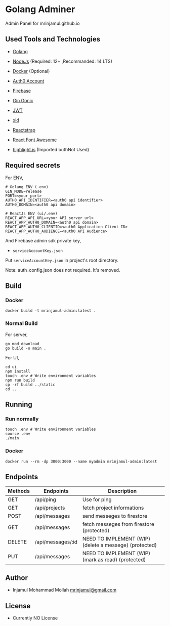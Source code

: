 # Golang Adminer

Admin Panel for mrinjamul.github.io

## Used Tools and Technologies

- [Golang](https://golang.org/)
- [NodeJs](https://nodejs.org/) (Required: 12+ ,Recommanded: 14 LTS)
- [Docker](https://www.docker.com/) (Optional)

- [Auth0 Account](https://auth0.com/)
- [Firebase](https://firebase.google.com/)
- [Gin Gonic](https://gin-gonic.com/)
- [JWT](https://github.com/square/go-jose)
- [xid](https://github.com/rs/xid)
- [Reactstrap](https://reactstrap.github.io/)
- [React Font Awesome](https://github.com/FortAwesome/react-fontawesome)
- [highlight.js](https://highlightjs.org/) (Imported buthNot Used)

## Required secrets

For ENV,

    # Golang ENV (.env)
    GIN_MODE=release
    PORT=<your port>
    AUTH0_API_IDENTIFIER=<auth0 api identifier>
    AUTH0_DOMAIN=<auth0 api domain>

    # ReactJs ENV (ui/.env)
    REACT_APP_API_URL=<your API server url>
    REACT_APP_AUTH0_DOMAIN=<auth0 api domain>
    REACT_APP_AUTH0_CLIENTID=<auth0 Application Client ID>
    REACT_APP_AUTH0_AUDIENCE=<auth0 API Audience>

And Firebase admin sdk private key,

- `serviceAccountKey.json`

Put `serviceAccountKey.json` in project's root directory.

Note: auth_config.json does not required. It's removed.

## Build

### Docker

```shell
docker build -t mrinjamul-admin:latest .
```

### Normal Build

For server,

```shell
go mod download
go build -o main .
```

For UI,

```shell
cd ui
npm install
touch .env # Write environment variables
npm run build
cp -rf build ../static
cd ..
```

## Running

### Run normally

```shell
touch .env # Write environment variables
source .env
./main
```

### Docker

```shell
docker run --rm -dp 3000:3000 --name myadmin mrinjamul-admin:latest
```

## Endpoints

| Methods | Endpoints         | Description                                            |
| ------- | ----------------- | ------------------------------------------------------ |
| GET     | /api/ping         | Use for ping                                           |
| GET     | /api/projects     | fetch project informations                             |
| POST    | /api/messages     | send messeges to firestore                             |
| GET     | /api/messages     | fetch messeges from firestore (protected)              |
| DELETE  | /api/messages/:id | NEED TO IMPLEMENT (WIP) (delete a messege) (protected) |
| PUT     | /api/messages     | NEED TO IMPLEMENT (WIP) (mark as read) (protected)     |

## Author

- Injamul Mohammad Mollah <mrinjamul@gmail.com>

## License

- Currently NO License
